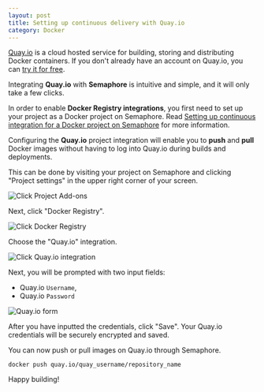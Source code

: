 ```yaml
---
layout: post
title: Setting up continuous delivery with Quay.io
category: Docker
---
```


[Quay.io](https://quay.io/) is a cloud hosted service for building, storing and
distributing Docker containers. If you don't already have an account on Quay.io,
you can [try it for free](https://quay.io/plans/?trial-plan=free).

Integrating **Quay.io** with **Semaphore** is intuitive and simple, and it
will only take a few clicks.

In order to enable **Docker Registry integrations**, you first need to set up
your project as a Docker project on Semaphore. Read
[Setting up continuous integration for a Docker project on Semaphore](/docs/docker/setting-up-continuous-integration-for-docker-project.html)
for more information.

Configuring the **Quay.io** project integration will enable you to **push** and
**pull** Docker images without having to log into Quay.io during builds
and deployments.

This can be done by visiting your project on Semaphore and clicking "Project
settings" in the upper right corner of your screen.

<img src="/docs/assets/img/docker/shared/click-add-ons.png" class="img-responsive img-bordered" alt="Click Project Add-ons">

Next, click "Docker Registry".

<img src="/docs/assets/img/docker/shared/select-docker-registry.png" class="img-responsive img-bordered" alt="Click Docker Registry">

Choose the "Quay.io" integration.

<img src="/docs/assets/img/docker/setting-up-quay-io-for-your-project/select-quay-io.png" class="img-responsive img-bordered" alt="Click Quay.io integration">

Next, you will be prompted with two input fields:

  - Quay.io `Username`,
  - Quay.io `Password`

<img src="/docs/assets/img/docker/setting-up-quay-io-for-your-project/quay-io-form.png" class="img-responsive img-bordered" alt="Quay.io form">

After you have inputted the credentials, click "Save". Your Quay.io credentials
will be securely encrypted and saved.

You can now push or pull images on Quay.io through Semaphore.

```
docker push quay.io/quay_username/repository_name
```

Happy building!
